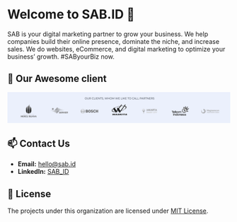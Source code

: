 # Welcome to SAB.ID 👋


SAB is your digital marketing partner to grow your business. We help companies build their online presence, dominate the niche, and increase sales.
We do websites, eCommerce, and digital marketing to optimize your business’ growth. #SAByourBiz now.

## 🤝 Our Awesome client
![SAB Clients](https://raw.githubusercontent.com/sab-id/.github/main/clients.png "SAB Clients")



## 📫 Contact Us

- **Email:** [hello@sab.id](mailto:hello@sab.id)
- **LinkedIn:** [SAB_ID](https://www.linkedin.com/company/sabyourbiz/)

## 📖 License

The projects under this organization are licensed under [MIT License](#).
